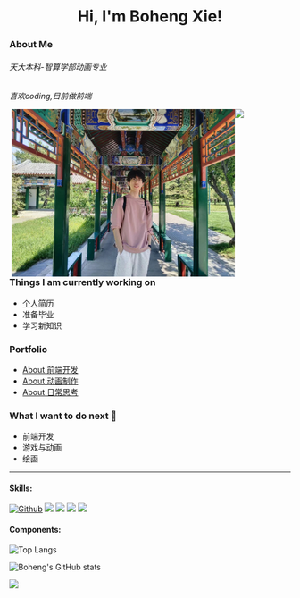 <h1 align="center">Hi, I'm Boheng Xie!</h1>

### About Me

<em>
<h6>天大本科-智算学部动画专业</h6>
<p>喜欢coding,目前做前端</p>
</em>

<img align="right" src="https://i.imgur.com/IyjFcq1.png" width="100px">

<img align="right" alt="author" src="./static/tianTan.jpg" width="400px" height="auto" />

### Things I am currently working on

- [个人简历](./profile.md "简历")
- 准备毕业
- 学习新知识

### Portfolio

- [About 前端开发](https://mildclimate.github.io/Mildclimate/pages/softE.html)
- [About 动画制作](https://mildclimate.github.io/Mildclimate/pages/animation.html)
- [About 日常思考](https://mildclimate.github.io/Mildclimate/pages/normal.html)

### What I want to do next :thinking:

- 前端开发
- 游戏与动画
- 绘画

---

#### Skills:

[![Github](https://img.shields.io/badge/-Github-000?style=flat&logo=Github&logoColor=white)](https://github.com/Mildclimate)
![](https://img.shields.io/badge/-Nodejs-43853d?style=flat-square&logo=Node.js&logoColor=white)
![](https://img.shields.io/badge/-JavaScript-e5cd0c?style=flat-square&logo=JavaScript&labelColor=f7df1e&logoColor=000)
![](https://img.shields.io/badge/-Vue.js-29beb0?style=flat-square&logo=vue.js&labelColor=ffffff&color=4FC08D)
![](https://img.shields.io/badge/-React-29beb0?style=flat-square&logo=React&labelColor=ffffff&color=61DAFB)

#### Components:

![Top Langs](https://github-readme-stats.vercel.app/api/top-langs/?username=Mildclimate&layout=compact)

![Boheng's GitHub stats](https://github-readme-stats.vercel.app/api?username=Mildclimate&show_icons=true&theme=tokyonight)

<img src="https://imgur.com/rilHVxA.png"/>
